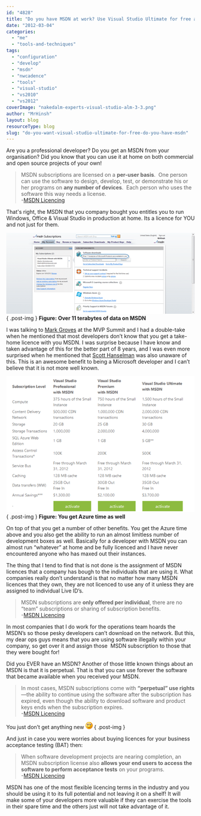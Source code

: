 ```yaml
---
id: "4828"
title: "Do you have MSDN at work? Use Visual Studio Ultimate for free at home?"
date: "2012-03-04"
categories:
  - "me"
  - "tools-and-techniques"
tags:
  - "configuration"
  - "develop"
  - "msdn"
  - "nwcadence"
  - "tools"
  - "visual-studio"
  - "vs2010"
  - "vs2012"
coverImage: "nakedalm-experts-visual-studio-alm-3-3.png"
author: "MrHinsh"
layout: blog
resourceType: blog
slug: "do-you-want-visual-studio-ultimate-for-free-do-you-have-msdn"
---
```


Are you a professional developer? Do you get an MSDN from your organisation? Did you know that you can use it at home on both commercial and open source projects of your own!

> MSDN subscriptions are licensed on a **per-user basis**.  One person can use the software to design, develop, test, or demonstrate his or her programs on **any number of devices**.  Each person who uses the software this way needs a license.  
> \-[MSDN Licencing](http://msdn.microsoft.com/en-us/subscriptions/cc150618.aspx)

That's right, the MSDN that you company bought you entitles you to run Windows, Office & Visual Studio in production at home. Its a licence for YOU and not just for them.

[![image](images/image_thumb12-1-1.png "image")](http://blog.hinshelwood.com/files/2012/03/image12.png)  
{ .post-img }
**Figure: Over 11 terabytes of data on MSDN**

I was talking to [Mark Groves](https://twitter.com/mgroves84) at the MVP Summit and I had a double-take when he mentioned that most developers don’t know that you get a take-home licence with you MSDN. I was surprise because I have know and taken advantage of this for the better part of 8 years, and I was even more surprised when he mentioned that [Scott Hanselman](http://www.hanselman.com/blog/) was also unaware of this. This is an awesome benefit to being a Microsoft developer and I can’t believe that it is not more well known.

[![image](images/image_thumb13-2-2.png "image")](http://blog.hinshelwood.com/files/2012/03/image13.png)  
{ .post-img }
**Figure: You get Azure time as well**

On top of that you get a number of other benefits. You get the Azure time above and you also get the ability to run an almost limitless number of development boxes as well. Basically for a developer with MSDN you can almost run “whatever” at home and be fully licenced and I have never encountered anyone who has maxed out their instances.

The thing that I tend to find that is not done is the assignment of MSDN licences that a company has bough to the individuals that are using it. What companies really don’t understand is that no matter how many MSDN licences that they own, they are not licenced to use any of it unless they are assigned to individual Live ID’s.

> MSDN subscriptions are **only offered per individual**, there are no “team” subscriptions or sharing of subscription benefits.  
> \-[MSDN Licencing](http://msdn.microsoft.com/en-us/subscriptions/cc150618.aspx)

In most companies that I do work for the operations team hoards the MSDN’s so those pesky developers can’t download on the network. But this, my dear ops guys means that you are using software illegally within your company, so get over it and assign those  MSDN subscription to those that they were bought for!

Did you EVER have an MSDN? Another of those little known things about an MSDN is that it is perpetual. That is that you can use forever the software that became available when you received your MSDN.

> In most cases, MSDN subscriptions come with **“perpetual” use rights**—the ability to continue using the software after the subscription has expired, even though the ability to download software and product keys ends when the subscription expires.  
> \-[MSDN Licencing](http://msdn.microsoft.com/en-us/subscriptions/cc150618.aspx)

You just don’t get anything new ![Smile](images/wlEmoticon-smile-4-4.png)
{ .post-img }

And just in case you were worries about buying licences for your business acceptance testing (BAT) then:

> When software development projects are nearing completion, an MSDN subscription license also **allows your end users to access the software to perform acceptance tests** on your programs.  
> \-[MSDN Licencing](http://msdn.microsoft.com/en-us/subscriptions/cc150618.aspx)

MSDN has one of the most flexible licencing terms in the industry and you should be using it to its full potential and not leaving it on a shelf! It will make some of your developers more valuable if they can exercise the tools in their spare time and the others just will not take advantage of it.
